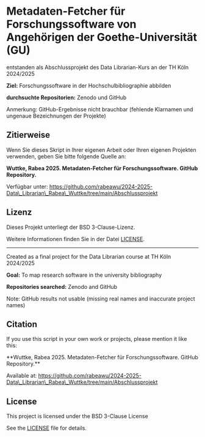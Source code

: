 # Metadaten-Fetcher für Forschungssoftware von Angehörigen der Goethe-Universität (GU)

entstanden als Abschlussprojekt des Data Librarian-Kurs an der TH Köln 2024/2025


**Ziel:** Forschungssoftware in der Hochschulbibliographie abbilden


**durchsuchte Repositorien:** Zenodo und GitHub


Anmerkung: GitHub-Ergebnisse nicht brauchbar (fehlende Klarnamen und ungenaue Bezeichnungen der Projekte)


## Zitierweise

Wenn Sie dieses Skript in Ihrer eigenen Arbeit oder Ihren eigenen Projekten verwenden, geben Sie bitte folgende Quelle an:

**Wuttke, Rabea 2025. Metadaten-Fetcher für Forschungssoftware. GitHub Repository.**

Verfügbar unter: https://github.com/rabeawu/2024-2025-Data\_Librarian\_Rabea\_Wuttke/tree/main/Abschlussprojekt


## Lizenz

Dieses Projekt unterliegt der BSD 3-Clause-Lizenz.  

Weitere Informationen finden Sie in der Datei [LICENSE](LICENSE).

---


Created as a final project for the Data Librarian course at TH Köln 2024/2025

**Goal:** To map research software in the university bibliography

**Repositories searched:** Zenodo and GitHub

Note: GitHub results not usable (missing real names and inaccurate project names)


## Citation

If you use this script in your own work or projects, please mention it like this:

**Wuttke, Rabea 2025. Metadaten-Fetcher für Forschungssoftware. GitHub Repository.\*\*  

Available at: https://github.com/rabeawu/2024-2025-Data\_Librarian\_Rabea\_Wuttke/tree/main/Abschlussprojekt


## License

This project is licensed under the BSD 3-Clause License  

See the [LICENSE](LICENSE) file for details.

